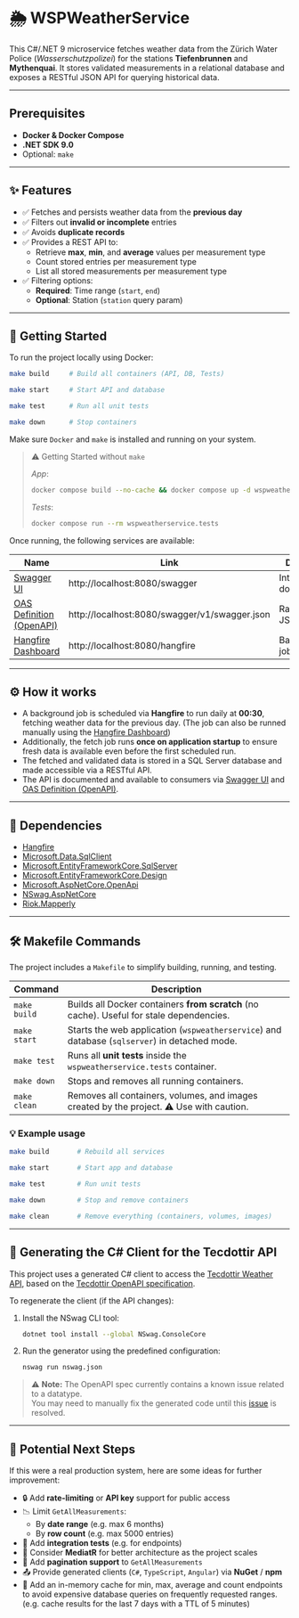# 🌦 WSPWeatherService

This C#/.NET 9 microservice fetches weather data from the Zürich Water Police (*Wasserschutzpolizei*) for the stations
**Tiefenbrunnen** and **Mythenquai**. It stores validated measurements in a relational database and exposes a RESTful
JSON API for querying historical data.

---

## Prerequisites

- **Docker & Docker Compose**
- **.NET SDK 9.0**
- Optional: `make`

---

## ✨ Features

- ✅ Fetches and persists weather data from the **previous day**
- ✅ Filters out **invalid or incomplete** entries
- ✅ Avoids **duplicate records**
- ✅ Provides a REST API to:
    - Retrieve **max**, **min**, and **average** values per measurement type
    - Count stored entries per measurement type
    - List all stored measurements per measurement type
- ✅ Filtering options:
    - **Required**: Time range (`start`, `end`)
    - **Optional**: Station (`station` query param)

---

## 🚀 Getting Started

To run the project locally using Docker:

```bash
make build     # Build all containers (API, DB, Tests)
```

```bash
make start     # Start API and database
```

```bash
make test      # Run all unit tests
```

```bash
make down      # Stop containers
```

Make sure `Docker` and `make` is installed and running on your system.

> ⚠️ Getting Started without `make`
>
> *App*:
> ```bash
> docker compose build --no-cache && docker compose up -d wspweatherservice sqlserver
> ```
>
> *Tests*:
>
> ```bash
> docker compose run --rm wspweatherservice.tests
> ```

Once running, the following services are available:

| Name                                                                      | Link                                          | Description                   |
|---------------------------------------------------------------------------|-----------------------------------------------|-------------------------------|
| [Swagger UI](http://localhost:8080/swagger)                               | http://localhost:8080/swagger                 | Interactive API documentation |
| [OAS Definition (OpenAPI)](http://localhost:8080/swagger/v1/swagger.json) | http://localhost:8080/swagger/v1/swagger.json | Raw OpenAPI JSON schema       |
| [Hangfire Dashboard](http://localhost:8080/hangfire)                      | http://localhost:8080/hangfire                | Background job monitoring     |

---

## ⚙️ How it works

- A background job is scheduled via **Hangfire** to run daily at **00:30**, fetching weather data for the previous
  day. (The job can also be runned manually using the [Hangfire Dashboard](http://localhost:8080/hangfire))
- Additionally, the fetch job runs **once on application startup** to ensure fresh data is available even before the
  first scheduled run.
- The fetched and validated data is stored in a SQL Server database and made accessible via a RESTful API.
- The API is documented and available to consumers via [Swagger UI](http://localhost:8080/swagger)
  and [OAS Definition (OpenAPI)](http://localhost:8080/swagger/v1/swagger.json).

---

## 🧩 Dependencies

- [Hangfire](https://www.hangfire.io/)
- [Microsoft.Data.SqlClient](https://www.nuget.org/packages/microsoft.data.sqlclient)
- [Microsoft.EntityFrameworkCore.SqlServer](https://www.nuget.org/packages/Microsoft.EntityFrameworkCore.sqlserver/)
- [Microsoft.EntityFrameworkCore.Design](https://www.nuget.org/packages/microsoft.entityframeworkcore.design/)
- [Microsoft.AspNetCore.OpenApi](https://www.nuget.org/packages/Microsoft.AspNetCore.OpenApi)
- [NSwag.AspNetCore](https://github.com/RicoSuter/NSwag)
- [Riok.Mapperly](https://mapperly.riok.app/)

---

## 🛠 Makefile Commands

The project includes a `Makefile` to simplify building, running, and testing.

| Command      | Description                                                                                   |
|--------------|-----------------------------------------------------------------------------------------------|
| `make build` | Builds all Docker containers **from scratch** (no cache). Useful for stale dependencies.      |
| `make start` | Starts the web application (`wspweatherservice`) and database (`sqlserver`) in detached mode. |
| `make test`  | Runs all **unit tests** inside the `wspweatherservice.tests` container.                       |
| `make down`  | Stops and removes all running containers.                                                     |
| `make clean` | Removes all containers, volumes, and images created by the project. ⚠️ Use with caution.      |

### 💡 Example usage

```bash
make build       # Rebuild all services
```

```bash
make start       # Start app and database
```

```bash
make test        # Run unit tests
```

```bash
make down        # Stop and remove containers
```

```bash
make clean       # Remove everything (containers, volumes, images)
```

---

## 🧬 Generating the C# Client for the Tecdottir API

This project uses a generated C# client to access the [Tecdottir Weather API](https://tecdottir.metaodi.ch/docs/), based
on the [Tecdottir OpenAPI specification](https://tecdottir.metaodi.ch/swagger).

To regenerate the client (if the API changes):

1. Install the NSwag CLI tool:
   ```bash
   dotnet tool install --global NSwag.ConsoleCore
   ```

2. Run the generator using the predefined configuration:
   ```bash
   nswag run nswag.json
   ```

> ⚠️ **Note:** The OpenAPI spec currently contains a known issue related to a datatype.  
> You may need to manually fix the generated code until this [issue](https://github.com/metaodi/tecdottir/issues/53) is
> resolved.

---

## 📌 Potential Next Steps

If this were a real production system, here are some ideas for further improvement:

- 🔒 Add **rate-limiting** or **API key** support for public access
- 📉 Limit `GetAllMeasurements`:
    - By **date range** (e.g. max 6 months)
    - By **row count** (e.g. max 5000 entries)
- 🧪 Add **integration tests** (e.g. for endpoints)
- 🧭 Consider **MediatR** for better architecture as the project scales
- 📃 Add **pagination support** to `GetAllMeasurements`
- 📤 Provide generated clients (`C#`, `TypeScript`, `Angular`) via **NuGet** / **npm**
- 💾 Add an in-memory cache for min, max, average and count endpoints to avoid expensive database queries on frequently
  requested ranges.
  (e.g. cache results for the last 7 days with a TTL of 5 minutes)